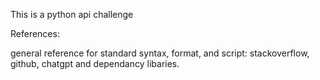This is a python api challenge

References:

general reference for standard syntax, format, and script: stackoverflow, github, chatgpt and dependancy libaries.


